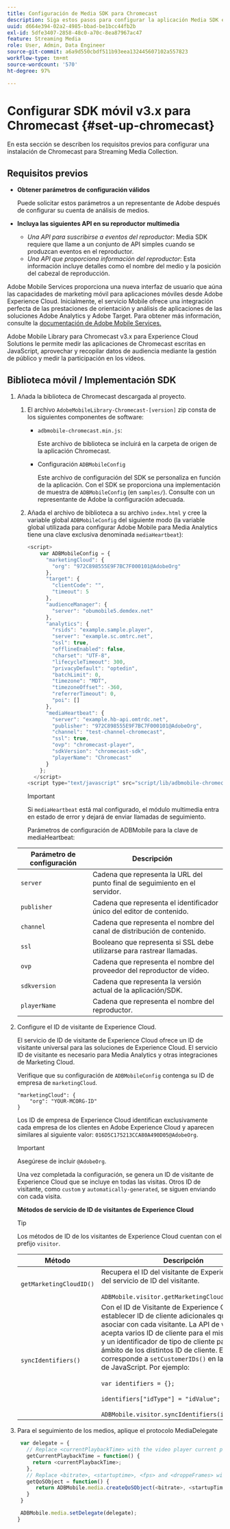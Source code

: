 ```yaml
---
title: Configuración de Media SDK para Chromecast
description: Siga estos pasos para configurar la aplicación Media SDK en Chromecast.
uuid: d664e394-02a2-4985-bbad-be1bcc44fb2b
exl-id: 5dfe3407-2858-48c0-a70c-8ea87967ac47
feature: Streaming Media
role: User, Admin, Data Engineer
source-git-commit: a6a9d550cbdf511b93eea132445607102a557823
workflow-type: tm+mt
source-wordcount: '570'
ht-degree: 97%

---
```


# Configurar SDK móvil v3.x para Chromecast {#set-up-chromecast}

En esta sección se describen los requisitos previos para configurar una instalación de Chromecast para Streaming Media Collection.

## Requisitos previos 

* **Obtener parámetros de configuración válidos**

  Puede solicitar estos parámetros a un representante de Adobe después de configurar su cuenta de análisis de medios.
* **Incluya las siguientes API en su reproductor multimedia**

   * *Una API para suscribirse a eventos del reproductor*: Media SDK requiere que llame a un conjunto de API simples cuando se produzcan eventos en el reproductor.
   * *Una API que proporciona información del reproductor*: Esta información incluye detalles como el nombre del medio y la posición del cabezal de reproducción.

Adobe Mobile Services proporciona una nueva interfaz de usuario que aúna las capacidades de marketing móvil para aplicaciones móviles desde Adobe Experience Cloud. Inicialmente, el servicio Mobile ofrece una integración perfecta de las prestaciones de orientación y análisis de aplicaciones de las soluciones Adobe Analytics y Adobe Target. Para obtener más información, consulte la [documentación de Adobe Mobile Services.](https://experienceleague.adobe.com/docs/mobile-services/using/home.html?lang=es)

Adobe Mobile Library para Chromecast v3.x para Experience Cloud Solutions le permite medir las aplicaciones de Chromecast escritas en JavaScript, aprovechar y recopilar datos de audiencia mediante la gestión de público y medir la participación en los vídeos.

## Biblioteca móvil / Implementación SDK

1. Añada la biblioteca de Chromecast descargada al proyecto.

   1. El archivo `AdobeMobileLibrary-Chromecast-[version]` zip consta de los siguientes componentes de software:

      * `adbmobile-chromecast.min.js`:

        Este archivo de biblioteca se incluirá en la carpeta de origen de la aplicación Chromecast.

      * Configuración `ADBMobileConfig`

        Este archivo de configuración del SDK se personaliza en función de la aplicación. Con el SDK se proporciona una implementación de muestra de `ADBMobileConfig` (en `samples/`). Consulte con un representante de Adobe la configuración adecuada.

   1. Añada el archivo de biblioteca a su archivo `index.html` y cree la variable global `ADBMobileConfig` del siguiente modo (la variable global utilizada para configurar Adobe Mobile para Media Analytics tiene una clave exclusiva denominada `mediaHeartbeat`):

      ```js
      <script>
          var ADBMobileConfig = {
            "marketingCloud": {
              "org": "972C898555E9F7BC7F000101@AdobeOrg"
            },
            "target": {
              "clientCode": "",
              "timeout": 5
            },
            "audienceManager": {
              "server": "obumobile5.demdex.net"
            },
            "analytics": {
              "rsids": "example.sample.player",
              "server": "example.sc.omtrc.net",
              "ssl": true,
              "offlineEnabled": false,
              "charset": "UTF-8",
              "lifecycleTimeout": 300,
              "privacyDefault": "optedin",
              "batchLimit": 0,
              "timezone": "MDT",
              "timezoneOffset": -360,
              "referrerTimeout": 0,
              "poi": []
            },
            "mediaHeartbeat": {
              "server": "example.hb-api.omtrdc.net",
              "publisher": "972C898555E9F7BC7F000101@AdobeOrg",
              "channel": "test-channel-chromecast",
              "ssl": true,
              "ovp": "chromecast-player",
              "sdkVersion": "chromecast-sdk",
              "playerName": "Chromecast"
            }
          };
        </script>
      <script type="text/javascript" src="script/lib/adbmobile-chromecast.min.js"></script>
      ```

      >[!IMPORTANT]
      >
      >Si `mediaHeartbeat` está mal configurado, el módulo multimedia entra en estado de error y dejará de enviar llamadas de seguimiento.

      Parámetros de configuración de ADBMobile para la clave de mediaHeartbeat:

   | Parámetro de configuración | Descripción     |
   | --- | --- |
   | `server` | Cadena que representa la URL del punto final de seguimiento en el servidor. |
   | `publisher` | Cadena que representa el identificador único del editor de contenido. |
   | `channel` | Cadena que representa el nombre del canal de distribución de contenido. |
   | `ssl` | Booleano que representa si SSL debe utilizarse para rastrear llamadas. |
   | `ovp` | Cadena que representa el nombre del proveedor del reproductor de vídeo. |
   | `sdkversion` | Cadena que representa la versión actual de la aplicación/SDK. |
   | `playerName` | Cadena que representa el nombre del reproductor. |


1. Configure el ID de visitante de Experience Cloud.

   El servicio de ID de visitante de Experience Cloud ofrece un ID de visitante universal para las soluciones de Experience Cloud. El servicio ID de visitante es necesario para Media Analytics y otras integraciones de Marketing Cloud.

   Verifique que su configuración de `ADBMobileConfig` contenga su ID de empresa de `marketingCloud`.

   ```
   "marketingCloud": {
       "org": "YOUR-MCORG-ID"
   }
   ```

   Los ID de empresa de Experience Cloud identifican exclusivamente cada empresa de los clientes en Adobe Experience Cloud y aparecen similares al siguiente valor: `016D5C175213CCA80A490D05@AdobeOrg`.

   >[!IMPORTANT]
   >
   >Asegúrese de incluir `@AdobeOrg`.

   Una vez completada la configuración, se genera un ID de visitante de Experience Cloud que se incluye en todas las visitas. Otros ID de visitante, como `custom` y `automatically-generated`, se siguen enviando con cada visita.

   **Métodos de servicio de ID de visitantes de Experience Cloud**

   >[!TIP]
   >
   >Los métodos de ID de los visitantes de Experience Cloud cuentan con el prefijo `visitor`.

   | Método | Descripción |
   | --- | --- |
   | `getMarketingCloudID()` | Recupera el ID del visitante de Experience Cloud del servicio de ID del visitante.  <br/><br/>`ADBMobile.visitor.getMarketingCloudID();` |
   | `syncIdentifiers()` | Con el ID de Visitante de Experience Cloud, puede establecer ID de cliente adicionales que se pueden asociar con cada visitante. La API de visitante acepta varios ID de cliente para el mismo visitante y un identificador de tipo de cliente para separar el ámbito de los distintos ID de cliente. Este método corresponde a `setCustomerIDs()` en la biblioteca de JavaScript.  Por ejemplo: <br/><br/>`var identifiers = {};` <br/><br/>`identifiers["idType"] = "idValue";` <br/><br/>`ADBMobile.visitor.syncIdentifiers(identifiers);` |

1. Para el seguimiento de los medios, aplique el protocolo MediaDelegate

   ```js
    var delegate = {
      // Replace <currentPlaybackTime> with the video player current playback time
      getCurrentPlaybackTime = function() {
        return <currentPlaybackTime>;
      },
      // Replace <bitrate>, <startuptime>, <fps> and <droppeFrames> with the current playback QoS values.
      getQoSObject = function() {
         return ADBMobile.media.createQoSObject(<bitrate>, <startupTime>, <fps>, <droppedFrames>);
      }
    }
   
    ADBMobile.media.setDelegate(delegate);
   }
   ```

<!--   **Postbacks -** For more information about configuring postbacks, see [Configure Postbacks.](https://experienceleague.adobe.com/docs/mobile-services/using/manage-app-settings-ug/configuring-app/signals.html) -->
